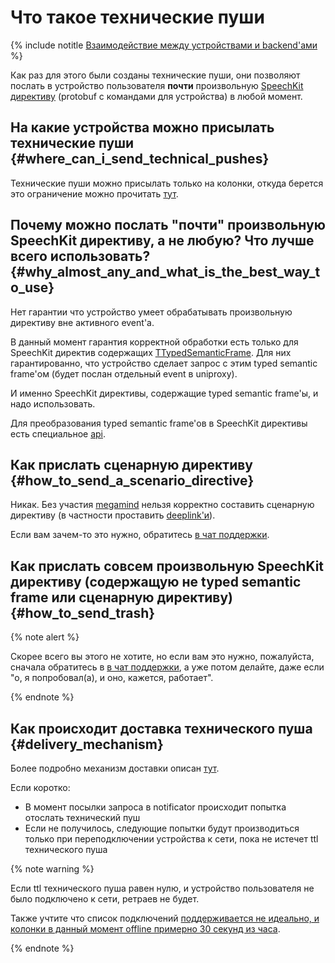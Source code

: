 # Что такое технические пуши

{% include notitle [Взаимодействие между устройствами и backend'ами](../common/_includes/interaction_between_devices_and_backends.md) %}

Как раз для этого были созданы технические пуши, они позволяют послать в устройство пользователя **почти** произвольную [SpeechKit директиву](https://a.yandex-team.ru/arc/trunk/arcadia/alice/megamind/protos/speechkit/directives.proto?rev=r9437624#L14-34) (protobuf с командами для устройства) в любой момент.

## На какие устройства можно присылать технические пуши {#where_can_i_send_technical_pushes}

Технические пуши можно присылать только на колонки, откуда берется это ограничение можно прочитать [тут](https://docs.yandex-team.ru/alice-matrix/pages/notificator/connections_inverted_index/#why_only_quasar).

## Почему можно послать "почти" произвольную SpeechKit директиву, а не любую? Что лучше всего использовать? {#why_almost_any_and_what_is_the_best_way_to_use}

Нет гарантии что устройство умеет обрабатывать произвольную директиву вне активного event'а.

В данный момент гарантия корректной обработки есть только для SpeechKit директив содержащих [TTypedSemanticFrame](https://docs.yandex-team.ru/alice-scenarios/megamind/contract). Для них гарантированно, что устройство сделает запрос с этим typed semantic frame'ом (будет послан отдельный event в uniproxy).

И именно SpeechKit директивы, содержащие typed semantic frame'ы, и надо использовать.

Для преобразования typed semantic frame'ов в SpeechKit директивы есть специальное [api](https://a.yandex-team.ru/arc/trunk/arcadia/alice/megamind/api/utils/directives.h?rev=r8623468#L8).

## Как прислать сценарную директиву {#how_to_send_a_scenario_directive}

Никак. Без участия [megamind](https://docs.yandex-team.ru/alice-scenarios/megamind) нельзя корректно составить сценарную директиву (в частности проставить [deeplink'и](https://wiki.yandex-team.ru/alice/megamind/protocolscenarios/proto/deeplinks)).

Если вам зачем-то это нужно, обратитесь [в чат поддержки](https://docs.yandex-team.ru/alice-matrix/pages/contacts).

## Как прислать совсем произвольную SpeechKit директиву (содержащую не typed semantic frame или сценарную директиву) {#how_to_send_trash}

{% note alert %}

Скорее всего вы этого не хотите, но если вам это нужно, пожалуйста, сначала обратитесь в [в чат поддержки](https://docs.yandex-team.ru/alice-matrix/pages/contacts), а уже потом делайте, даже если "о, я попробовал(а), и оно, кажется, работает".

{% endnote %}

## Как происходит доставка технического пуша {#delivery_mechanism}

Более подробно механизм доставки описан [тут](https://docs.yandex-team.ru/alice-matrix/pages/notificator/technical_pushes/implementation).

Если коротко:
* В момент посылки запроса в notificator происходит попытка отослать технический пуш
* Если не получилось, следующие попытки будут производиться только при переподключении устройства к сети, пока не истечет ttl технического пуша

{% note warning %}

Если ttl технического пуша равен нулю, и устройство пользователя не было подключено к сети, ретраев не будет.

Также учтите что список подключений [поддерживается не идеально, и колонки в данный момент offline примерно 30 секунд из часа](https://docs.yandex-team.ru/alice-matrix/pages/notificator/connections_inverted_index/#update_lag).

{% endnote %}
